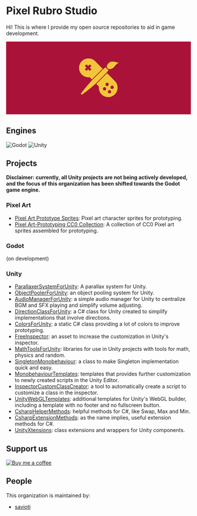 # Pixel Rubro Studio

Hi! This is where I provide my open source repositories to aid in game development.

![Pixel Rubro Studio](https://github.com/PixelRougeStudio/.github/blob/main/images/logo_github_readme.png?raw=true)

## Engines

![Godot](https://img.shields.io/badge/-Godot-3d3d3d?style=plastic&logo=godotengine)
![Unity](https://img.shields.io/badge/-Unity-3d3d3d?style=plastic&logo=unity)

## Projects

**Disclaimer: currently, all Unity projects are not being actively developed, and the focus of this organization has been shifted towards the Godot game engine.**

### Pixel Art

- [Pixel Art Prototype Sprites](https://github.com/PixelRubro/Pixel-Art-Prototype-Characters): Pixel art character sprites for prototyping.
- [Pixel Art-Prototyping CC0 Collection](https://github.com/PixelRubro/Pixel-Art-Prototyping-CC0-Collection): A collection of CC0 Pixel art sprites assembled for prototyping.

### Godot

(on development)

### Unity

- [ParallaxerSystemForUnity](https://github.com/PixelRubro/ParallaxerSystemForUnity): A parallax system for Unity.
- [ObjectPoolerForUnity](https://github.com/PixelRubro/ObjectPoolerForUnity): an object pooling system for Unity.
- [AudioManagerForUnity](https://github.com/PixelRubro/AudioManagerForUnity): a simple audio manager for Unity to centralize BGM and SFX playing and simplify volume adjusting.
- [DirectionClassForUnity](https://github.com/PixelRubro/DirectionClassForUnity): a C# class for Unity created to simplify implementations that involve directions.
- [ColorsForUnity](https://github.com/PixelRubro/ColorsForUnity): a static C# class providing a lot of colors to improve prototyping.
- [FreeInspector](https://github.com/PixelRubro/FreeInspector): an asset to increase the customization in Unity's inspector.
- [MathToolsForUnity](https://github.com/PixelRubro/MathToolsForUnity): libraries for use in Unity projects with tools for math, physics and random.
- [SingletonMonobehaviour](https://github.com/PixelRubro/SingletonMonobehaviour): a class to make Singleton implementation quick and easy.
- [MonobehaviourTemplates](https://github.com/PixelRubro/MonobehaviourTemplates): templates that provides further customization to newly created scripts in the Unity Editor.
- [InspectorCustomClassCreator](https://github.com/PixelRubro/InspectorCustomClassCreator): a tool to automatically create a script to customize a class in the inspector.
- [UnityWebGLTemplates](https://github.com/PixelRubro/UnityWebGLTemplates): additional templates for Unity's WebGL builder, including a template with no footer and no fullscreen button.
- [CsharpHelperMethods](https://github.com/PixelRubro/CsharpHelperMethods): helpful methods for C#, like Swap, Max and Min.
- [CsharpExtensionMethods](https://github.com/PixelRubro/CsharpExtensionMethods): as the name implies, useful extension methods for C#.
- [UnityXtensions](https://github.com/PixelRubro/UnityXtensions): class extensions and wrappers for Unity components.

## Support us

[![Buy me a coffee](https://img.shields.io/badge/-Buy%20me%20a%20coffee-3d3d3d?style=social&logo=buy-me-a-coffee)](<https://www.buymeacoffee.com/savioti>)

## People

This organization is maintained by:

- [savioti](https://github.com/savioti)
